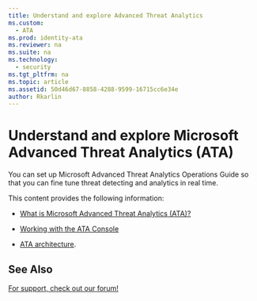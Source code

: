 ```yaml
---
title: Understand and explore Advanced Threat Analytics
ms.custom:
  - ATA
ms.prod: identity-ata
ms.reviewer: na
ms.suite: na
ms.technology:
  - security
ms.tgt_pltfrm: na
ms.topic: article
ms.assetid: 50d46d67-8858-4288-9599-16715cc6e34e
author: Rkarlin
---
```

# Understand and explore Microsoft Advanced Threat Analytics (ATA)
You can set up Microsoft Advanced Threat Analytics Operations Guide so that you can fine tune threat detecting and analytics in real time.

This content provides the following information:

-   [What is Microsoft Advanced Threat Analytics (ATA)?](what-is-ata.md)

-   [Working with the ATA Console](working-with-ata-console.md)

-   [ATA architecture](ata-architecture.md).

## See Also
[For support, check out our forum!](https://social.technet.microsoft.com/Forums/security/en-US/home?forum=mata)
